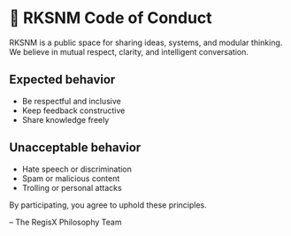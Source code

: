 # 🧠 RKSNM Code of Conduct

RKSNM is a public space for sharing ideas, systems, and modular thinking.  
We believe in mutual respect, clarity, and intelligent conversation.

## Expected behavior
- Be respectful and inclusive
- Keep feedback constructive
- Share knowledge freely

## Unacceptable behavior
- Hate speech or discrimination
- Spam or malicious content
- Trolling or personal attacks

By participating, you agree to uphold these principles.

– The RegisX Philosophy Team

